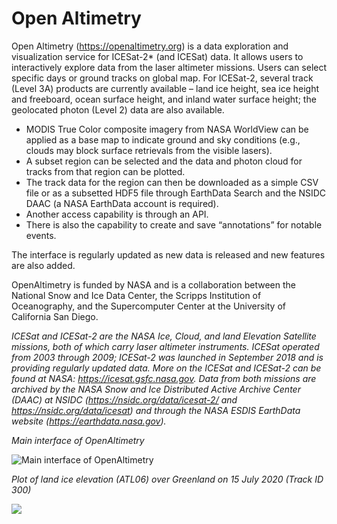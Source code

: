 # Open Altimetry

Open Altimetry (https://openaltimetry.org) is a data exploration and visualization service for ICESat-2* (and ICESat) data. It allows users to interactively explore data from the laser altimeter missions. Users can select specific days or ground tracks on global map. For ICESat-2, several track (Level 3A) products are currently available – land ice height, sea ice height and freeboard, ocean surface height, and inland water surface height; the geolocated photon (Level 2) data are also available. 

- MODIS True Color composite imagery from NASA WorldView can be applied as a base map to indicate ground and sky conditions (e.g., clouds may block surface retrievals from the visible lasers). 
- A subset region can be selected and the data and photon cloud for tracks from that region can be plotted. 
- The track data for the region can then be downloaded as a simple CSV file or as a subsetted HDF5 file through EarthData Search and the NSIDC DAAC (a NASA EarthData account is required). 
- Another access capability is through an API. 
- There is also the capability to create and save “annotations” for notable events. 

The interface is regularly updated as new data is released and new features are also added. 

OpenAltimetry is funded by NASA and is a collaboration between the National Snow and Ice Data Center, the Scripps Institution of Oceanography, and the Supercomputer Center at the University of California San Diego. 


*ICESat and ICESat-2 are the NASA Ice, Cloud, and land Elevation Satellite missions, both of which carry laser altimeter instruments. ICESat operated from 2003 through 2009; ICESat-2 was launched in September 2018 and is providing regularly updated data. More on the ICESat and ICESat-2 can be found at NASA: https://icesat.gsfc.nasa.gov. Data from both missions are archived by the NASA Snow and Ice Distributed Active Archive Center (DAAC) at NSIDC (https://nsidc.org/data/icesat-2/ and https://nsidc.org/data/icesat) and through the NASA ESDIS EarthData website (https://earthdata.nasa.gov).* 

*Main interface of OpenAltimetry*

![Main interface of OpenAltimetry](OA_Interface.png)

     
     
*Plot of land ice elevation (ATL06) over Greenland on 15 July 2020 (Track ID 300)*

<img align="center"
     src="OA_landiceelev.png">
